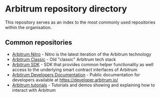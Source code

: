 # Arbitrum repository directory
This repository serves as an index to the most commonly used repositories within the organisation.
 
## Common repositories
- [Arbitrum Nitro](https://github.com/OffchainLabs/nitro/) - Nitro is the latest iteration of the Arbitrum technology
- [Arbitrum Classic](https://github.com/OffchainLabs/arbitrum-classic) - Old "classic" Arbitrum tech stack
- [Arbitrum SDK](https://github.com/OffchainLabs/arbitrum-sdk) - SDK that provides common helper functionality as well access to the underlying smart contract interfaces of Arbitrum
- [Arbitrum Developers Documentation](https://github.com/OffchainLabs/arbitrum-docs) - Public documentation for developers available at https://developer.arbitrum.io/
- [Arbitrum tutorials](https://github.com/OffchainLabs/arbitrum-tutorials) - Tutorials and demos showing and explaining how to interact with Arbitrum

